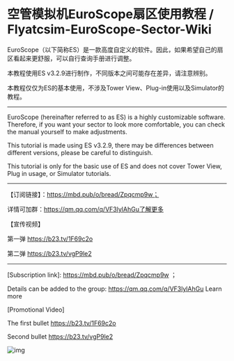 # 空管模拟机EuroScope扇区使用教程 / Flyatcsim-EuroScope-Sector-Wiki

EuroScope（以下简称ES）是一款高度自定义的软件。因此，如果希望自己的扇区看起来更舒服，可以自行查询手册进行调整。



本教程使用ES v3.2.9进行制作，不同版本之间可能存在差异，请注意辨别。



本教程仅仅为ES的基本使用，不涉及Tower View、Plug-in使用以及Simulator的教程。

---

EuroScope (hereinafter referred to as ES) is a highly customizable software. Therefore, if you want your sector to look more comfortable, you can check the manual yourself to make adjustments.





This tutorial is made using ES v3.2.9, there may be differences between different versions, please be careful to distinguish.





This tutorial is only for the basic use of ES and does not cover Tower View, Plug in usage, or Simulator tutorials.

---

【订阅链接】：https://mbd.pub/o/bread/Zpqcmp9w；



详情可加群：https://qm.qq.com/q/VF3lylAhGu了解更多



【宣传视频】



 第一弹 https://b23.tv/1F69c2o 



第二弹 https://b23.tv/vgP9le2

---

[Subscription link]: https://mbd.pub/o/bread/Zpqcmp9w ；



Details can be added to the group: https://qm.qq.com/q/VF3lylAhGu Learn more



[Promotional Video]



The first bullet https://b23.tv/1F69c2o



Second bullet https://b23.tv/vgP9le2

![img](https://gdynamic.qpic.cn/gdynamic/9MGXVb7b1DvS4CibtnAUdB9SUuiabMZd192OxUxjX4BLY/628)

